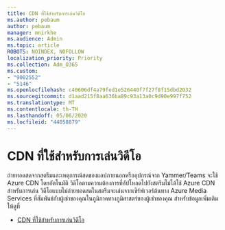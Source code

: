```yaml
---
title: CDN ที่ใช้สําหรับการเล่นวิดีโอ
ms.author: pebaum
author: pebaum
manager: mnirkhe
ms.audience: Admin
ms.topic: article
ROBOTS: NOINDEX, NOFOLLOW
localization_priority: Priority
ms.collection: Adm_O365
ms.custom:
- "9002552"
- "5146"
ms.openlocfilehash: c40606df4a79fed1e526440f7f27f8f15dbd2032
ms.sourcegitcommit: d1aad215f8aa636ba89c93a13a0c9d90e997f752
ms.translationtype: MT
ms.contentlocale: th-TH
ms.lasthandoff: 05/06/2020
ms.locfileid: "44058879"
---
```

# <a name="cdn-used-for-video-playback"></a>CDN ที่ใช้สําหรับการเล่นวิดีโอ

ถ่ายทอดสดจากสตรีมและเหตุการณ์สดของแอปภายนอกหรืออุปกรณ์จาก Yammer/Teams จะใช้ Azure CDN โดยอัตโนมัติ วิดีโอตามความต้องการที่อัปโหลดไปยังสตรีมไม่ได้ใช้ Azure CDN สําหรับการเล่น วิดีโอแบบไม่ถ่ายทอดสดในสตรีมจะเล่นจากเซิร์ฟเวอร์ต้นทาง Azure Media Services ที่สัมพันธ์กับผู้เช่าของคุณในภูมิภาคทางภูมิศาสตร์ของผู้เช่าของคุณ สำหรับข้อมูลเพิ่มเติม ให้ดูที่

- [CDN ที่ใช้สําหรับการเล่นวิดีโอ](https://docs.microsoft.com/stream/network-overview#cdn-used-for-video-playback)
